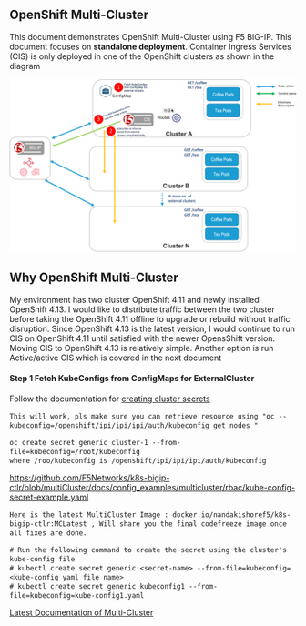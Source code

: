 ## OpenShift Multi-Cluster

This document demonstrates OpenShift Multi-Cluster using F5 BIG-IP. This document focuses on **standalone deployment**. Container Ingress Services (CIS) is only deployed in one of the OpenShift clusters as shown in the diagram

![architecture](https://github.com/mdditt2000/openshift-4-11/blob/main/mulit-cluster/diagram/2023-06-13_13-20-02.png)

## Why OpenShift Multi-Cluster

My environment has two cluster OpenShift 4.11 and newly installed OpenShift 4.13. I would like to distribute traffic between the two cluster before taking the OpenShift 4.11 offline to upgrade or rebuild without traffic disruption. Since OpenShift 4.13 is the latest version, I would continue to run CIS on OpenShift 4.11 until satisfied with the newer OpensShift version. Moving CIS to OpenShift 4.13 is relatively simple. Another option is run Active/active CIS which is covered in the next document

#### Step 1 Fetch KubeConfigs from ConfigMaps for ExternalCluster

Follow the documentation for [creating cluster secrets](https://github.com/F5Networks/k8s-bigip-ctlr/tree/multiCluster/docs/config_examples/multicluster/rbac)



```
This will work, pls make sure you can retrieve resource using "oc --kubeconfig=/openshift/ipi/ipi/ipi/auth/kubeconfig get nodes "
```

```
oc create secret generic cluster-1 --from-file=kubeconfig=/root/kubeconfig
where /roo/kubeconfig is /openshift/ipi/ipi/ipi/auth/kubeconfig
```

https://github.com/F5Networks/k8s-bigip-ctlr/blob/multiCluster/docs/config_examples/multicluster/rbac/kube-config-secret-example.yaml

```
Here is the latest MultiCluster Image : docker.io/nandakishoref5/k8s-bigip-ctlr:MCLatest , Will share you the final codefreeze image once all fixes are done. 
```

```
# Run the following command to create the secret using the cluster's kube-config file
# kubectl create secret generic <secret-name> --from-file=kubeconfig=<kube-config yaml file name>
# kubectl create secret generic kubeconfig1 --from-file=kubeconfig=kube-config1.yaml
```

[Latest Documentation of Multi-Cluster](https://github.com/F5Networks/k8s-bigip-ctlr/tree/multiCluster/docs/config_examples/multicluster)